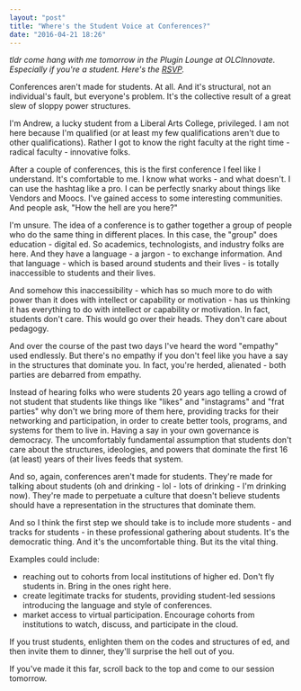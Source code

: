 ```yaml
---
layout: "post"
title: "Where's the Student Voice at Conferences?"
date: "2016-04-21 18:26"
---
```


_tldr come hang with me tomorrow in the Plugin Lounge at OLCInnovate. Especially if you're a student. Here's the [RSVP](https://docs.google.com/a/edsurge.com/forms/d/1Ch2MDvCmFsCCeJVH-BhkwFEvGz5R9UEA_2qM4ALO23s/viewform?c=0&w=1)._

Conferences aren't made for students. At all. And it's structural, not an individual's fault, but everyone's problem. It's the collective result of a great slew of sloppy power structures.

I'm Andrew, a lucky student from a Liberal Arts College, privileged. I am not here because I'm qualified (or at least my few qualifications aren't due to other qualifications). Rather I got to know the right faculty at the right time - radical faculty - innovative folks.

After a couple of conferences, this is the first conference I feel like I understand. It's comfortable to me. I know what works - and what doesn't. I can use the hashtag like a pro. I can be perfectly snarky about things like Vendors and Moocs. I've gained access to some interesting communities. And people ask, "How the hell are you here?"

I'm unsure. The idea of a conference is to gather together a group of people who do the same thing in different places. In this case, the "group" does education - digital ed. So academics, technologists, and industry folks are here. And they have a language - a jargon - to exchange information. And that language - which is based around students and their lives - is totally inaccessible to students and their lives.

And somehow this inaccessibility - which has so much more to do with power than it does with intellect or capability or motivation - has us thinking it has everything to do with intellect or capability or motivation. In fact, students don't care. This would go over their heads. They don't care about pedagogy.

And over the course of the past two days I've heard the word "empathy" used endlessly. But there's no empathy if you don't feel like you have a say in the structures that dominate you. In fact, you're herded, alienated - both parties are debarred from empathy.

Instead of hearing folks who were students 20 years ago telling a crowd of not student that students like things like "likes" and "instagrams" and "frat parties" why don't we bring more of them here, providing tracks for their networking and participation, in order to create better tools, programs, and systems for them to live in. Having a say in your own governance is democracy. The uncomfortably fundamental assumption that students don't care about the structures, ideologies, and powers that dominate the first 16 (at least) years of their lives feeds that system.

And so, again, conferences aren't made for students. They're made for talking about students (oh and drinking - lol - lots of drinking - I'm drinking now). They're made to perpetuate a culture that doesn't believe students should have a representation in the structures that dominate them.

And so I think the first step we should take is to include more students - and tracks for students - in these professional gathering about students. It's the democratic thing. And it's the uncomfortable thing. But its the vital thing.

Examples could include:
- reaching out to cohorts from local institutions of higher ed. Don't fly students in. Bring in the ones right here.
- create legitimate tracks for students, providing student-led sessions introducing the language and style of conferences.
- market access to virtual participation. Encourage cohorts from institutions to watch, discuss, and participate in the cloud.

If you trust students, enlighten them on the codes and structures of ed, and then invite them to dinner, they'll surprise the hell out of you.

If you've made it this far, scroll back to the top and come to our session tomorrow.
